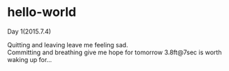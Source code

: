 # hello-world
Day 1(2015.7.4)

Quitting and leaving leave me feeling sad.  
Committing and breathing give me hope for tomorrow
3.8ft@7sec is worth waking up for...
